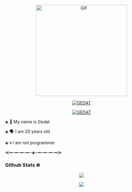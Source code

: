 <p align="center">
<img src="https://media.giphy.com/media/5WAdRevloGjuw/giphy.gif" alt="GIF" width="300" height="300"/>
</p>

</p>
<p align="center">
<a href="#"><img title="GEDAT" src="https://img.shields.io/badge/GEDAT-green?colorA=%23ff0000&colorB=%23017e40&style=for-the-badge"></a>
</p>
<p align="center">
<a href="https://github.com/gedat15"><img title="GEDAT" src="https://img.shields.io/badge/Author-GEDAT-red.svg?style=for-the-badge&logo=github"></a>
</p>
<p align="center">
</p>
</div>

<p align="center">

◈ 🦹 My name is Gedat 

◈ 🗣️ I am 20 years old 

◈ 🌀 I am not programmer

≪━─━─━─━─◈─━─━─━─━≫ 
</p>



### Github Stats 🔥

<p align="center"><a href="https://github.com/gedat15"><img src="https://github-readme-stats.vercel.app/api?username=gedat15&show_icons=true&theme=radical"></a></p>
<p align="center"><a href="https://github.com/gedat15"><img src="https://github-readme-stats.vercel.app/api/top-langs/?username=gedat15&theme=radical&layout=compact"></a></p> 



